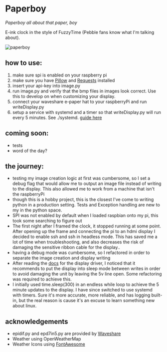 # Paperboy

*Paperboy all about that paper, boy*

E-ink clock in the style of FuzzyTime (Pebble fans know what I'm talking about).

![paperboy](./images/paperboy_v101.png)

## how to use:

1. make sure spi is enabled on your raspberry pi
2. make sure you have [Pillow](https://pillow.readthedocs.io/en/stable/) and [Requests](https://requests.readthedocs.io/en/master/) installed
3. insert your api-key into image.py
4. run image.py and verify that the bmp files in images look correct. Use this to develop on when customizing your display.
5. connect your waveshare e-paper hat to your raspberryPi and run writeDisplay.py
6. setup a service with systemd and a timer so that writeDisplay.py will run every 5 minutes. See ./systemd. [guide here](https://www.certdepot.net/rhel7-use-systemd-timers/)

## coming soon:
- tests
- word of the day?

## the journey:
- testing my image creation logic at first was cumbersome, so I set a debug flag that would allow me to output an image file instead of writing to the display. This also allowed me to work from a machine that isn't the raspberryPi
- though this is a hobby project, this is the closest I've come to writing python in a production setting. Tests and Exception handling are new to my in the python space. 
- SPI was not enabled by default when I loaded raspbian onto my pi, this took some searching to figure out
- The first night after I framed the clock, it stopped running at some point. After opening up the frame and connecting the pi to an hdmi display I decided to enable ssh and ssh in headless mode. This has saved me a lot of time when troubleshooting, and also decreases the risk of damaging the sensitive ribbon cable for the display..
- having a debug mode was cumbersome, so I refactored in order to separate the image creation and display writing
- After reading the [docs](https://www.waveshare.com/wiki/E-Paper_Driver_HAT) for the display driver, I noticed that it recommends to put the display into sleep mode between writes in order to avoid damaging the unit by leaving the 5v line open. Some refactoring was required to achieve this.
- I initially used time.sleep(300) in an endless while loop to achieve the 5 minute updates to the display. I have since switched to use systemd with timers. Sure it's more accurate, more reliable, and has logging built-in, but the real reason is cause it's an excuse to learn something new about linux.

## acknowledgements
- epidif.py and epd7in5.py are provided by [Waveshare](https://github.com/waveshare/e-Paper)
- Weather using OpenWeatherMap
- Weather Icons using [FontAwesome](https://fontawesome.com/)
